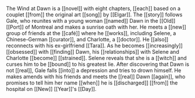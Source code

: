 The Wind at Dawn is a [[novel]] with eight chapters, [[each]] based on a couplet [[from]] the original art [[song]] by [[Elgar]]. The [[story]] follows Gale, who reunites with a young woman [[named]] Dawn in the [[Old]] [[Port]] of Montreal and makes a sunrise oath with her. He meets a [[new]] group of friends at the [[café]] where he [[works]], including Selene, a Chinese-German [[curator]], and Charlotte, a [[doctor]]. He [[also]] reconnects with his ex-girlfriend [[Tara]]. As he becomes [[increasingly]] [[obsessed]] with [[finding]] Dawn, his [[relationships]] with Selene and Charlotte [[become]] [[strained]]. Selene reveals that she is a [[witch]] and curses him to be [[bound]] to his greatest lie. After discovering that Dawn is not [[real]], Gale falls [[into]] a depression and tries to drown himself. He makes amends with his friends and meets the [[real]] Dawn [[again]], who promises to tell him her name [[when]] he is [[discharged]] [[from]] the hospital on [[New]] [[Year]]'s [[Day]].
